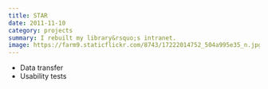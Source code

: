 ```yaml
---
title: STAR
date: 2011-11-10
category: projects
summary: I rebuilt my library&rsquo;s intranet.
image: https://farm9.staticflickr.com/8743/17222014752_504a995e35_n.jpg
---
```


- Data transfer
- Usability tests
